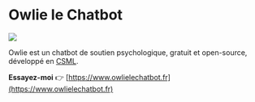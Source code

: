 # Owlie le Chatbot

![](https://www.owlielechatbot.fr/img/social-banner.png)

Owlie est un chatbot de soutien psychologique, gratuit et open-source, développé en [CSML](https://csml.dev).

**Essayez-moi** 👉 [https://www.owlielechatbot.fr](https://www.owlielechatbot.fr)
